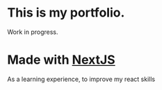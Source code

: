 # This is my portfolio.

Work in progress.

# Made with [NextJS](https://nextjs.org/)

As a learning experience, to improve my react skills
